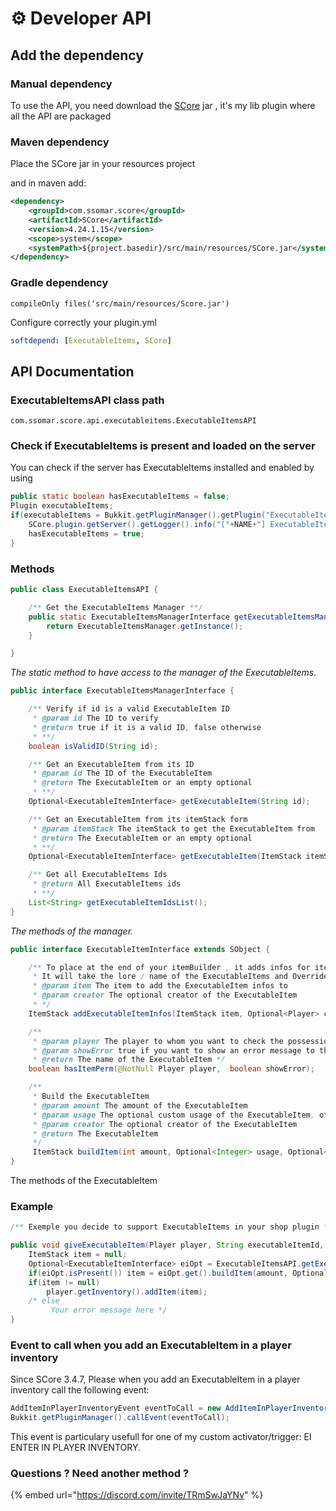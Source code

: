 # ⚙️ Developer API

## Add the dependency

### Manual dependency

To use the API, you need download the [SCore](https://modrinth.com/plugin/score) jar , it's my lib plugin where all the API are packaged

### Maven dependency

Place the SCore jar in your resources project

and in maven add:

```xml
<dependency>
    <groupId>com.ssomar.score</groupId>
    <artifactId>SCore</artifactId>
    <version>4.24.1.15</version>
    <scope>system</scope>
    <systemPath>${project.basedir}/src/main/resources/SCore.jar</systemPath>
</dependency>
```

### Gradle dependency

```
compileOnly files('src/main/resources/Score.jar')
```

Configure correctly your plugin.yml

```yaml
softdepend: [ExecutableItems, SCore]
```

## API Documentation

### ExecutableItemsAPI class path

`com.ssomar.score.api.executableitems.ExecutableItemsAPI`

### Check if ExecutableItems is present and loaded on the server

You can check if the server has ExecutableItems installed and enabled by using

```java
public static boolean hasExecutableItems = false;
Plugin executableItems;
if(executableItems = Bukkit.getPluginManager().getPlugin("ExecutableItems") != null && executableItems.isEnabled()) {
    SCore.plugin.getServer().getLogger().info("["+NAME+"] ExecutableItems hooked !");
    hasExecutableItems = true;
}
```

### Methods

```java
public class ExecutableItemsAPI {

    /** Get the ExecutableItems Manager **/
    public static ExecutableItemsManagerInterface getExecutableItemsManager() {
        return ExecutableItemsManager.getInstance();
    }

}
```

_The static method to have access to the manager of the ExecutableItems._

```java
public interface ExecutableItemsManagerInterface {

    /** Verify if id is a valid ExecutableItem ID
     * @param id The ID to verify
     * @return true if it is a valid ID, false otherwise
     * **/
    boolean isValidID(String id);

    /** Get an ExecutableItem from its ID
     * @param id The ID of the ExecutableItem
     * @return The ExecutableItem or an empty optional
     * **/
    Optional<ExecutableItemInterface> getExecutableItem(String id);

    /** Get an ExecutableItem from its itemStack form
     * @param itemStack The itemStack to get the ExecutableItem from
     * @return The ExecutableItem or an empty optional
     * **/
    Optional<ExecutableItemInterface> getExecutableItem(ItemStack itemStack);

    /** Get all ExecutableItems Ids
     * @return All ExecutableItems ids
     * **/
    List<String> getExecutableItemIdsList();
}
```

_The methods of the manager._

```java
public interface ExecutableItemInterface extends SObject {

    /** To place at the end of your itemBuilder , it adds infos for item to be recognized as an ExecutableItem
     * It will take the lore / name of the ExecutableItems and Override yours (But it doesn't override the customModeldata tag)
     * @param item The item to add the ExecutableItem infos to
     * @param creator The optional creator of the ExecutableItem
     * */
    ItemStack addExecutableItemInfos(ItemStack item, Optional<Player> creator);

    /**
     * @param player The player to whom you want to check the possession of the permission
     * @param showError true if you want to show an error message to the player if he doesn't have the permission
     * @return The name of the ExecutableItem */
    boolean hasItemPerm(@NotNull Player player,  boolean showError);

    /**
     * Build the ExecutableItem
     * @param amount The amount of the ExecutableItem
     * @param usage The optional custom usage of the ExecutableItem, otherwise it will use the default one
     * @param creator The optional creator of the ExecutableItem
     * @return The ExecutableItem
     */
     ItemStack buildItem(int amount, Optional<Integer> usage, Optional<Player> creator);
}
```

The methods of the ExecutableItem

### Example

```java
/** Exemple you decide to support ExecutableItems in your shop plugin **/

public void giveExecutableItem(Player player, String executableItemId, int amount){
    ItemStack item = null;
    Optional<ExecutableItemInterface> eiOpt = ExecutableItemsAPI.getExecutableItemsManager().getExecutableItem(executableItemId);
    if(eiOpt.isPresent()) item = eiOpt.get().buildItem(amount, Optional.empty(), Optional.of(player));
    if(item != null)
        player.getInventory().addItem(item);
    /* else
         Your error message here */
}
```

### Event to call when you add an ExecutableItem in a player inventory

Since SCore 3.4.7, Please when you add an ExecutableItem in a player inventory call the following event:

```java
AddItemInPlayerInventoryEvent eventToCall = new AddItemInPlayerInventoryEvent(player, itemStack, firstEmptySlot);
Bukkit.getPluginManager().callEvent(eventToCall);
```

This event is particulary usefull for one of my custom activator/trigger:  EI ENTER IN PLAYER INVENTORY.

### Questions ? Need another method ?

\{% embed url="https://discord.com/invite/TRmSwJaYNv" %\}
